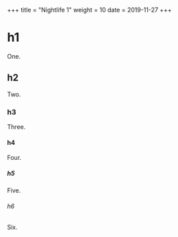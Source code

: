 +++
title = "Nightlife 1"
weight = 10
date = 2019-11-27
+++

# h1
One.

## h2
Two.

### h3
Three.

#### h4
Four.

##### h5
Five.

###### h6
Six.


